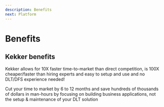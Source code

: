 ```yaml
---
description: Benefits
next: Platform
---
```


# Benefits

## Kekker benefits 

Kekker allows for 10X faster time-to-market than direct competition, is 100X cheaper/faster than hiring experts and easy to setup and use and no DLT/DFS experience needed!  


Cut your time to market by 6 to 12 months and save hundreds of thousands of dollars in man-hours by focusing on building business applications, not the setup & maintenance of your DLT solution  


